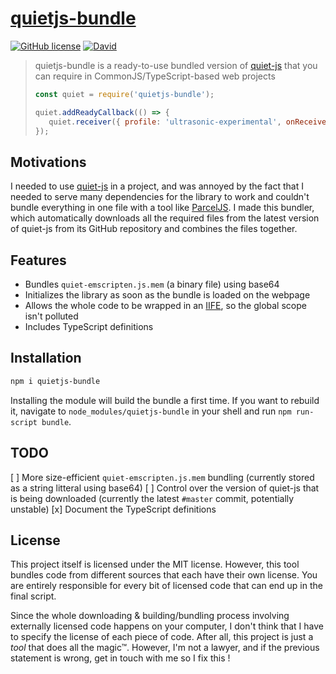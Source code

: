 # [**quietjs-bundle**](https://www.npmjs.com/package/quietjs-bundle)

[![GitHub license](https://img.shields.io/github/license/edgarogh/quietjs-bundle.svg)](https://github.com/edgarogh/quietjs-bundle/blob/master/LICENSE)
[![David](https://img.shields.io/david/edgarogh/quietjs-bundle.svg)](https://www.npmjs.com/package/quietjs-bundle)

> quietjs-bundle is a ready-to-use bundled version of [quiet-js](https://github.com/quiet/quiet-js) that you can require in CommonJS/TypeScript-based web projects
> ```javascript
> const quiet = require('quietjs-bundle');
> 
> quiet.addReadyCallback(() => {
>    quiet.receiver({ profile: 'ultrasonic-experimental', onReceive: console.log });
> });
> ```

## Motivations
I needed to use [quiet-js](https://github.com/quiet/quiet-js) in a project, and was annoyed by the fact that I needed to serve many dependencies for the library to work and couldn't bundle everything in one file with a tool like [ParcelJS](https://parceljs.org/). I made this bundler, which automatically downloads all the required files from the latest version of quiet-js from its GitHub repository and combines the files together.

## Features
 * Bundles `quiet-emscripten.js.mem` (a binary file) using base64
 * Initializes the library as soon as the bundle is loaded on the webpage
 * Allows the whole code to be wrapped in an [IIFE](https://developer.mozilla.org/en-US/docs/Glossary/IIFE), so the global scope isn't polluted
 * Includes TypeScript definitions

## Installation
```bash
npm i quietjs-bundle
```
Installing the module will build the bundle a first time. If you want to rebuild it, navigate to `node_modules/quietjs-bundle` in your shell and run `npm run-script bundle`.

## TODO
 [ ] More size-efficient `quiet-emscripten.js.mem` bundling (currently stored as a string litteral using base64)
 [ ] Control over the version of quiet-js that is being downloaded (currently the latest `#master` commit, potentially unstable)
 [x] Document the TypeScript definitions

## License
This project itself is licensed under the MIT license. However, this tool bundles code from different sources that each have their own license. You are entirely responsible for every bit of licensed code that can end up in the final script.

Since the whole downloading & building/bundling process involving externally licensed code happens on your computer, I don't think that I have to specify the license of each piece of code. After all, this project is just a _tool_ that does all the magic™. However, I'm not a lawyer, and if the previous statement is wrong, get in touch with me so I fix this !
